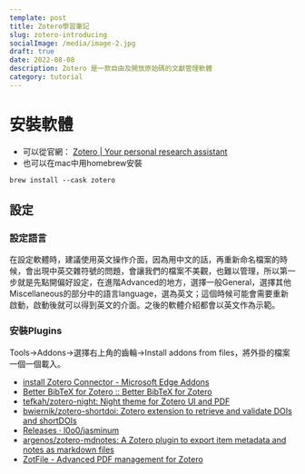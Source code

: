 ```yaml
---
template: post
title: Zotero學習筆記
slug: zotero-introducing
socialImage: /media/image-2.jpg
draft: true
date: 2022-08-08
description: Zotero 是一款自由及開放原始碼的文獻管理軟體
category: tutorial
---
```

# 安裝軟體
* 可以從官網：
[Zotero | Your personal research assistant](https://www.zotero.org/)
* 也可以在mac中用homebrew安裝
```
brew install --cask zotero
```
## 設定
### 設定語言
在設定軟體時，建議使用英文操作介面，因為用中文的話，再重新命名檔案的時候，會出現中英交雜符號的問題，會讓我們的檔案不美觀，也難以管理，所以第一步就是先點開偏好設定，在進階Advanced的地方，選擇一般General，選擇其他Miscellaneous的部分中的語言language，選為英文；這個時候可能會需要重新啟動，啟動後就可以得到英文的介面。之後的軟體介紹都會以英文作為示範。
### 安裝Plugins
Tools->Addons->選擇右上角的齒輪->Install addons from files，將外掛的檔案一個一個載入。
* [install Zotero Connector - Microsoft Edge Addons](https://microsoftedge.microsoft.com/addons/detail/zotero-connector/nmhdhpibnnopknkmonacoephklnflpho)
* [Better BibTeX for Zotero :: Better BibTeX for Zotero](https://retorque.re/zotero-better-bibtex/)
* [tefkah/zotero-night: Night theme for Zotero UI and PDF](https://github.com/tefkah/zotero-night)
* [bwiernik/zotero-shortdoi: Zotero extension to retrieve and validate DOIs and shortDOIs](https://github.com/bwiernik/zotero-shortdoi)
* [Releases · l0o0/jasminum](https://github.com/l0o0/jasminum/releases)
* [argenos/zotero-mdnotes: A Zotero plugin to export item metadata and notes as markdown files](https://github.com/argenos/zotero-mdnotes)
* [ZotFile - Advanced PDF management for Zotero](http://zotfile.com/)
